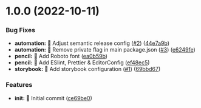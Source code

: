 # 1.0.0 (2022-10-11)


### Bug Fixes

* **automation:** :hammer: Adjust semantic release config ([#2](https://github.com/bfutema/react-smart-range/issues/2)) ([44e7a9b](https://github.com/bfutema/react-smart-range/commit/44e7a9b0ed5defe48e716fdf5f99dcdbaa042483))
* **automation:** 🔨 Remove private flag in main package.json ([#3](https://github.com/bfutema/react-smart-range/issues/3)) ([e6249fe](https://github.com/bfutema/react-smart-range/commit/e6249fe00ace34f64cfb35ecb6e54daf70741831))
* **pencil:** :lipstick: Add Roboto font ([ea0b59b](https://github.com/bfutema/react-smart-range/commit/ea0b59b4129ffe6717d9a19e90b0fba02099f168))
* **pencil:** :pencil: Add ESlint, Prettier & EditorConfig ([ef48ec5](https://github.com/bfutema/react-smart-range/commit/ef48ec52fa5860c46379982de2ab0d5b6c911945))
* **storybook:** :wrench: Add storybook configuration ([#1](https://github.com/bfutema/react-smart-range/issues/1)) ([69bbd67](https://github.com/bfutema/react-smart-range/commit/69bbd6786eb5a146eb4906692ca67da102cffe4d))


### Features

* **init:** :rocket: Initial commit ([ce69be0](https://github.com/bfutema/react-smart-range/commit/ce69be04322a103412bf84bc79dc95424a7cf43d))
